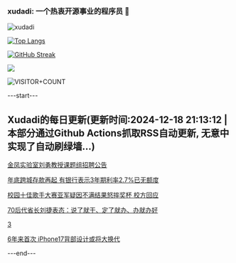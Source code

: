 ### xudadi: 一个热衷开源事业的程序员 👋

![xudadi](https://github-readme-stats-git-masterorgs-github-readme-stats-team.vercel.app/api?username=xudadi)

[![Top Langs](https://github-readme-stats.vercel.app/api/top-langs/?username=xudadi)](https://github.com/anuraghazra/github-readme-stats)

[![GitHub Streak](https://streak-stats.demolab.com?user=xudadi&locale=zh_Hans)](https://git.io/streak-stats)

![](https://raw.githubusercontent.com/xudadi/xudadi/main/assets/github-contribution-grid-snake.svg)

![VISITOR+COUNT](https://komarev.com/ghpvc/?username=xudadi&label=VISITOR+COUNT)


---start---

## Xudadi的每日更新(更新时间:2024-12-18 21:13:12 | 本部分通过Github Actions抓取RSS自动更新, 无意中实现了自动刷绿墙...)

[金凤实验室刘勇教授课题组招聘公告](https://www.gongkaoleida.com/article/2235690)

[年底跨城存款再起 有银行表示3年期利率2.7%已无额度](https://m.163.com/news/article/JJNDJJ1V05198CJN.html)

[校园十佳歌手大赛亚军疑因不满结果怒摔奖杯 校方回应](https://m.163.com/news/article/JJMKOFHM053469KC.html)

[70后代省长刘捷表态：说了就干、定了就办、办就办好](https://m.163.com/news/article/JJNABOHO0001899O.html)

[3](https://m.163.com/touch/news/sub/domestic)

[6年来首次 iPhone17背部设计或将大换代](https://m.163.com/news/article/JJN9HPD0053469LG.html)

---end---
